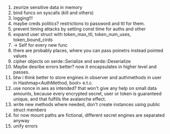 1) zeorize sensitive data in memory
2) bind funcs on syscalls (kill and others)
3) logging!!!
4) maybe creds politics? restrictions to password and ttl for them.
5) prevent timing attacks by setting const time for auths and other
6) expand user struct with token_max_ttl, token_num_uses, token_bound_cirds
7) -> Self for every new func
8) there are probably places, where you can pass poinetrs instead pointed values
9) cipher objects on serde::Serialize and serde::Deserialize
10) Maybe desribe errors better? now it encapsulates in higher level and passes.
11) btw i think better to store engines in observer and authmethods in user in Hashmap<AuthMethod, bool> e.t.c.
12) use nonce in aes as intended? that won't give any help on small data amounts, because every encrypted secret, 
    user or token is guaranteed unique, and that fulfills the avalanche effect.
13) write new methods where needed, don't create instances using public struct members
14) for now mount paths are fictional, different secret engines are separated anyway
15) unify errors